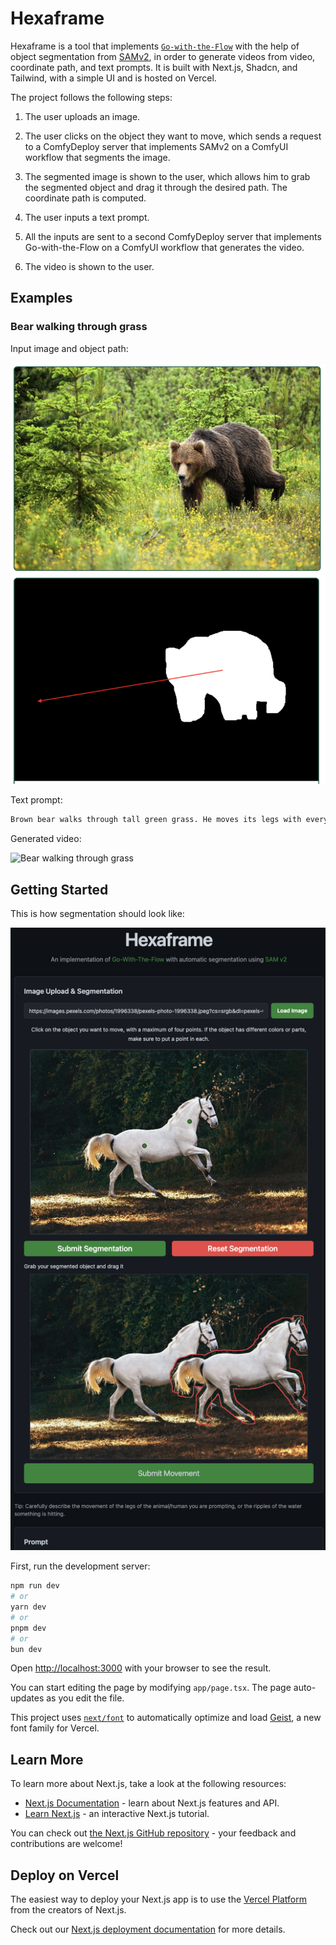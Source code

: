 
# Hexaframe

Hexaframe is a tool that implements [`Go-with-the-Flow`](https://eyeline-research.github.io/Go-with-the-Flow/) with the help of object segmentation from [SAMv2](https://github.com/facebookresearch/sam2), in order to generate videos from video, coordinate path, and text prompts. It is built with Next.js, Shadcn, and Tailwind, with a simple UI and is hosted on Vercel. 

The project follows the following steps:

1. The user uploads an image.

2. The user clicks on the object they want to move, which sends a request to a ComfyDeploy server that implements SAMv2 on a ComfyUI workflow that segments the image. 

3. The segmented image is shown to the user, which allows him to grab the segmented object and drag it through the desired path. The coordinate path is computed.

4. The user inputs a text prompt.

5. All the inputs are sent to a second ComfyDeploy server that implements Go-with-the-Flow on a ComfyUI workflow that generates the video.

6. The video is shown to the user.


## Examples

### Bear walking through grass

Input image and object path:

![Input Image and Object Path](examples/bear-walking/bearwalking-dragmask.png)

Text prompt:

```txt 
Brown bear walks through tall green grass. He moves its legs with every step, carefully taking a step when its feet touch the ground beneath the grass.
```

Generated video:

![Bear walking through grass](examples/bear-walking/GWF-output-bearwalking.gif)

## Getting Started

This is how segmentation should look like:

![Segmentation](examples/segmentation-pics/white-horse-dragged.png)

First, run the development server:

```bash
npm run dev
# or
yarn dev
# or
pnpm dev
# or
bun dev
```

Open [http://localhost:3000](http://localhost:3000) with your browser to see the result.

You can start editing the page by modifying `app/page.tsx`. The page auto-updates as you edit the file.

This project uses [`next/font`](https://nextjs.org/docs/app/building-your-application/optimizing/fonts) to automatically optimize and load [Geist](https://vercel.com/font), a new font family for Vercel.

## Learn More

To learn more about Next.js, take a look at the following resources:

- [Next.js Documentation](https://nextjs.org/docs) - learn about Next.js features and API.
- [Learn Next.js](https://nextjs.org/learn) - an interactive Next.js tutorial.

You can check out [the Next.js GitHub repository](https://github.com/vercel/next.js) - your feedback and contributions are welcome!

## Deploy on Vercel

The easiest way to deploy your Next.js app is to use the [Vercel Platform](https://vercel.com/new?utm_medium=default-template&filter=next.js&utm_source=create-next-app&utm_campaign=create-next-app-readme) from the creators of Next.js.

Check out our [Next.js deployment documentation](https://nextjs.org/docs/app/building-your-application/deploying) for more details.
